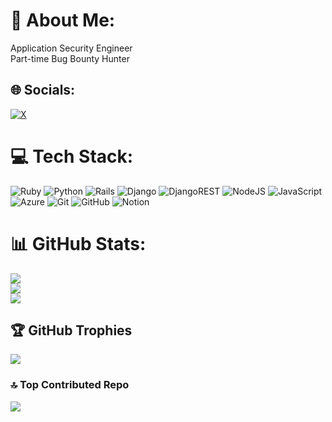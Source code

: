 # 💫 About Me:
Application Security Engineer<br>Part-time Bug Bounty Hunter


## 🌐 Socials:
[![X](https://img.shields.io/badge/X-black.svg?logo=X&logoColor=white)](https://x.com/the_racc00n_) 

# 💻 Tech Stack:
![Ruby](https://img.shields.io/badge/ruby-%23CC342D.svg?style=flat-square&logo=ruby&logoColor=white) ![Python](https://img.shields.io/badge/python-3670A0?style=flat-square&logo=python&logoColor=ffdd54) ![Rails](https://img.shields.io/badge/rails-%23CC0000.svg?style=flat-square&logo=ruby-on-rails&logoColor=white) ![Django](https://img.shields.io/badge/django-%23092E20.svg?style=flat-square&logo=django&logoColor=white) ![DjangoREST](https://img.shields.io/badge/DJANGO-REST-ff1709?style=flat-square&logo=django&logoColor=white&color=ff1709&labelColor=gray) ![NodeJS](https://img.shields.io/badge/node.js-6DA55F?style=flat-square&logo=node.js&logoColor=white) ![JavaScript](https://img.shields.io/badge/javascript-%23323330.svg?style=flat-square&logo=javascript&logoColor=%23F7DF1E) ![Azure](https://img.shields.io/badge/azure-%230072C6.svg?style=flat-square&logo=microsoftazure&logoColor=white) ![Git](https://img.shields.io/badge/git-%23F05033.svg?style=flat-square&logo=git&logoColor=white) ![GitHub](https://img.shields.io/badge/github-%23121011.svg?style=flat-square&logo=github&logoColor=white) ![Notion](https://img.shields.io/badge/Notion-%23000000.svg?style=flat-square&logo=notion&logoColor=white)
# 📊 GitHub Stats:
![](https://github-readme-stats.vercel.app/api?username=thwin_htet&theme=dark&hide_border=false&include_all_commits=false&count_private=false)<br/>
![](https://github-readme-streak-stats.herokuapp.com/?user=thwin_htet&theme=dark&hide_border=false)<br/>
![](https://github-readme-stats.vercel.app/api/top-langs/?username=thwin_htet&theme=dark&hide_border=false&include_all_commits=false&count_private=false&layout=compact)

## 🏆 GitHub Trophies
![](https://github-profile-trophy.vercel.app/?username=thwin_htet&theme=radical&no-frame=false&no-bg=true&margin-w=4)

### 🔝 Top Contributed Repo
![](https://github-contributor-stats.vercel.app/api?username=thwin_htet&limit=5&theme=dark&combine_all_yearly_contributions=true)

<!-- Proudly created with GPRM ( https://gprm.itsvg.in ) -->

